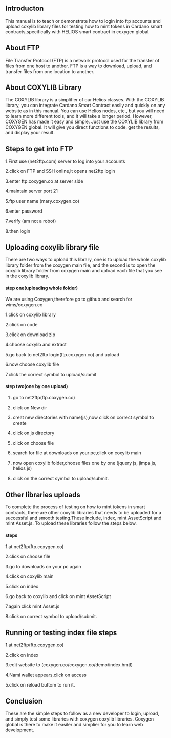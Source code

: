 ## Introducton

This manual is to teach or demonstrate how to login into ftp accounts and upload coxylib library files for testing how to mint tokens in Cardano smart contracts,specifically with HELIOS smart contract in coxygen global.

## About FTP

File Transfer Protocol (FTP) is a network protocol used for the transfer of files from one host to another. FTP is a way to download, upload, and transfer files from one location to another.

## About COXYLIB Library

The COXYLIB library is a simplifier of our Helios classes. With the COXYLIB library, you can integrate Cardano Smart Contract easily and quickly on any website as in this manual. You can use Helios nodes, etc., but you will need to learn more different tools, and it will take a longer period. However, COXYGEN has made it easy and simple. Just use the COXYLIB library from COXYGEN global. It will give you direct functions to code, get the results, and display your result.

## Steps to get into FTP

1.First use (net2ftp.com) server to log into your accounts

2.click on FTP and SSH online,it opens net2ftp login

3.enter ftp.coxygen.co at server side

4.maintain server port 21

5.ftp user name (mary.coxygen.co)

6.enter password

7.verify (am not a robot)
 
8.then login

## Uploading coxylib library file

There are two ways to upload this library, one is to upload the whole coxylib library folder from the coxygen main file, and the second is to open the coxylib library folder from coxygen main and upload each file that you see in the coxylib library.

#### step one(uploading whole folder)

We are using Coxygen,therefore go to github and search for wims/coxygen.co

1.click on coxylib library

2.click on code 

3.click on download zip

4.choose coxylib and extract 

5.go back to net2ftp login(ftp.coxygen.co) and upload

6.now choose coxylib file 

7.click the correct symbol to upload/submit

#### step two(one by one upload)

1. go to net2ftp(ftp.coxygen.co)

2. click on New dir

3. creat new directories with name(js),now click on correct symbol to create

4. click on js directory

5. click on choose file

6. search for file at downloads on your pc,click on coxylib main

7. now open coxylib folder,choose files one by one (jquery js, jimpa js, helios js)

8. click on the correct symbol to upload/submit.

## Other libraries uploads

To complete the process of testing on how to mint tokens in smart contracts, there are other coxylib libraries that needs to be uploaded for a successful and smooth testing.These include, index, mint AssetScript and mint Asset.js. To upload these libraries follow the steps below.

#### steps

1.at net2ftp(ftp.coxygen.co)

2.click on choose file

3.go to downloads on your  pc again

4.click on coxylib main

5.click on index 

6.go back to coxylib and click on mint AssetScript

7.again click mint Asset.js

8.click on correct symbol to upload/submit.

## Running or testing index file steps

1.at net2ftp(ftp.coxygen.co) 

2.click on index

3.edit website to (coxygen.co/coxygen.co/demo/index.hmtl)

4.Nami wallet appears,click on access

5.click on reload buttom to run it.

## Conclusion

These are the simple steps to follow as a new developer to login, upload, and simply test some libraries with coxygen coxylib libraries. Coxygen global is there to make it easiler and simplier for you to learn web development. 



